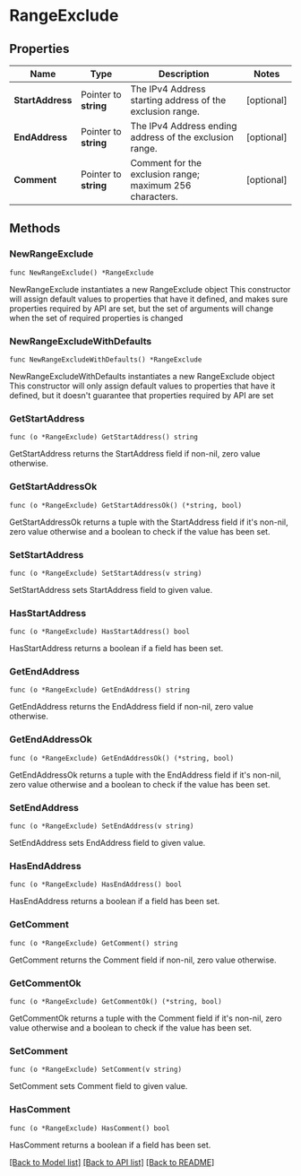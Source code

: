 # RangeExclude

## Properties

Name | Type | Description | Notes
------------ | ------------- | ------------- | -------------
**StartAddress** | Pointer to **string** | The IPv4 Address starting address of the exclusion range. | [optional] 
**EndAddress** | Pointer to **string** | The IPv4 Address ending address of the exclusion range. | [optional] 
**Comment** | Pointer to **string** | Comment for the exclusion range; maximum 256 characters. | [optional] 

## Methods

### NewRangeExclude

`func NewRangeExclude() *RangeExclude`

NewRangeExclude instantiates a new RangeExclude object
This constructor will assign default values to properties that have it defined,
and makes sure properties required by API are set, but the set of arguments
will change when the set of required properties is changed

### NewRangeExcludeWithDefaults

`func NewRangeExcludeWithDefaults() *RangeExclude`

NewRangeExcludeWithDefaults instantiates a new RangeExclude object
This constructor will only assign default values to properties that have it defined,
but it doesn't guarantee that properties required by API are set

### GetStartAddress

`func (o *RangeExclude) GetStartAddress() string`

GetStartAddress returns the StartAddress field if non-nil, zero value otherwise.

### GetStartAddressOk

`func (o *RangeExclude) GetStartAddressOk() (*string, bool)`

GetStartAddressOk returns a tuple with the StartAddress field if it's non-nil, zero value otherwise
and a boolean to check if the value has been set.

### SetStartAddress

`func (o *RangeExclude) SetStartAddress(v string)`

SetStartAddress sets StartAddress field to given value.

### HasStartAddress

`func (o *RangeExclude) HasStartAddress() bool`

HasStartAddress returns a boolean if a field has been set.

### GetEndAddress

`func (o *RangeExclude) GetEndAddress() string`

GetEndAddress returns the EndAddress field if non-nil, zero value otherwise.

### GetEndAddressOk

`func (o *RangeExclude) GetEndAddressOk() (*string, bool)`

GetEndAddressOk returns a tuple with the EndAddress field if it's non-nil, zero value otherwise
and a boolean to check if the value has been set.

### SetEndAddress

`func (o *RangeExclude) SetEndAddress(v string)`

SetEndAddress sets EndAddress field to given value.

### HasEndAddress

`func (o *RangeExclude) HasEndAddress() bool`

HasEndAddress returns a boolean if a field has been set.

### GetComment

`func (o *RangeExclude) GetComment() string`

GetComment returns the Comment field if non-nil, zero value otherwise.

### GetCommentOk

`func (o *RangeExclude) GetCommentOk() (*string, bool)`

GetCommentOk returns a tuple with the Comment field if it's non-nil, zero value otherwise
and a boolean to check if the value has been set.

### SetComment

`func (o *RangeExclude) SetComment(v string)`

SetComment sets Comment field to given value.

### HasComment

`func (o *RangeExclude) HasComment() bool`

HasComment returns a boolean if a field has been set.


[[Back to Model list]](../README.md#documentation-for-models) [[Back to API list]](../README.md#documentation-for-api-endpoints) [[Back to README]](../README.md)


